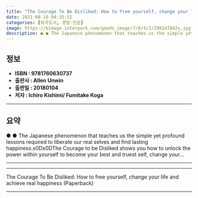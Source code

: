 ```yaml
---
title: "The Courage To Be Disliked: How to free yourself, change your life and achieve real happiness (Paperback)"
date: 2021-08-10 04:35:52
categories: [외국도서, 경영-인문]
image: https://bimage.interpark.com/goods_image/7/8/4/2/298147842s.jpg
description: ● ● The Japanese phenomenon that teaches us the simple yet profound lessons required to liberate our real selves and find lasting happiness.x0Dx0DThe Courage
---
```


## **정보**

- **ISBN : 9781760630737**
- **출판사 : Allen   Unwin**
- **출판일 : 20180104**
- **저자 : Ichiro Kishimi/ Fumitake Koga**

------



## **요약**

●  ●  The Japanese phenomenon that teaches us the simple yet profound lessons required to liberate our real selves and find lasting happiness.x0Dx0DThe Courage to be Disliked shows you how to unlock the power within yourself to become your best and truest self, change your... 

------



------


The Courage To Be Disliked: How to free yourself, change your life and achieve real happiness (Paperback) 

------


